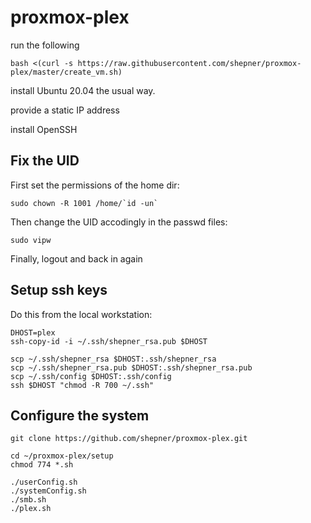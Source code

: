 # proxmox-plex

run the following

``` shell
bash <(curl -s https://raw.githubusercontent.com/shepner/proxmox-plex/master/create_vm.sh)
```

install Ubuntu 20.04 the usual way.

provide a static IP address

install OpenSSH

## Fix the UID

First set the permissions of the home dir:

``` shell
sudo chown -R 1001 /home/`id -un`
```

Then change the UID accodingly in the passwd files:

``` shell
sudo vipw
```

Finally, logout and back in again

## Setup ssh keys

Do this from the local workstation:

``` shell
DHOST=plex
ssh-copy-id -i ~/.ssh/shepner_rsa.pub $DHOST

scp ~/.ssh/shepner_rsa $DHOST:.ssh/shepner_rsa
scp ~/.ssh/shepner_rsa.pub $DHOST:.ssh/shepner_rsa.pub
scp ~/.ssh/config $DHOST:.ssh/config
ssh $DHOST "chmod -R 700 ~/.ssh"
```

## Configure the system

``` shell
git clone https://github.com/shepner/proxmox-plex.git

cd ~/proxmox-plex/setup
chmod 774 *.sh

./userConfig.sh
./systemConfig.sh
./smb.sh
./plex.sh
```

